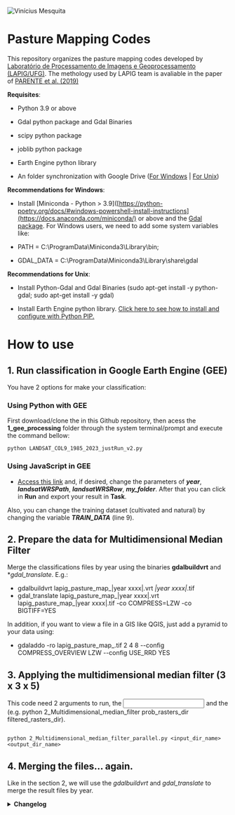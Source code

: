 ![Vinícius Mesquita](Logo_v2.png)

# Pasture Mapping Codes

This repository organizes the pasture mapping codes developed by [Laboratório de Processamento de Imagens e Geoprocessamento (LAPIG/UFG)](https://www.lapig.iesa.ufg.br/). The methology used by LAPIG team is avaliable in the paper of [PARENTE et al. (2019)](https://www.sciencedirect.com/science/article/pii/S0034425719303207) 

**Requisites**:

* Python 3.9 or above
  
* Gdal python package and Gdal Binaries
  
* scipy python package

* joblib python package
  
* Earth Engine python library
  
* An folder synchronization with Google Drive ([For Windows](https://www.google.com/drive/download/) | [For Unix](https://github.com/odeke-em/drive))
  
**Recommendations for Windows**: 
* Install [Miniconda - Python > 3.9]([https://python-poetry.org/docs/#windows-powershell-install-instructions](https://docs.anaconda.com/miniconda/) or above and the [Gdal package](https://anaconda.org/conda-forge/gdal). For Windows users, we need to add some system variables like:
      
* PATH =  C:\ProgramData\Miniconda3\Library\bin;
* GDAL_DATA = C:\ProgramData\Miniconda3\Library\share\gdal
  
**Recommendations for Unix**:

* Install Python-Gdal and Gdal Binaries (sudo apt-get install -y python-gdal; sudo apt-get install -y gdal)

* Install Earth Engine python library. [Click here to see how to install and configure with Python PIP.](https://developers.google.com/earth-engine/guides/python_install )

# How to use

## 1. Run classification in Google Earth Engine (GEE)

You have 2 options for make your classification:

### Using Python with GEE

First download/clone the in this Github repository, then acess the **1_gee_processing** folder through the system terminal/prompt and execute the command bellow:

```shell
python LANDSAT_COL9_1985_2023_justRun_v2.py
```

### Using JavaScript in GEE

* [Access this link](https://code.earthengine.google.com/240655749c26ae2cab30a6ac31505011) and, if desired, change the parameters of ***year***, ***landsatWRSPath***, ***landsatWRSRow***, ***my_folder***. After that you can click in **Run** and export your result in **Task**.

Also, you can change the training dataset (cultivated and natural) by changing the variable ***TRAIN_DATA*** (line 9).

## 2. Prepare the data for Multidimensional Median Filter

Merge the classifications files by year using the binaries **gdalbuildvrt** and **gdal_translate*. E.g.:

* gdalbuildvrt lapig_pasture_map_|year xxxx|.vrt *_|year xxxx|_*.tif
* gdal_translate lapig_pasture_map_|year xxxx|.vrt lapig_pasture_map_|year xxxx|.tif -co COMPRESS=LZW -co BIGTIFF=YES

In addition, if you want to view a file in a GIS like QGIS, just add a pyramid to your data using:

* gdaladdo -ro lapig_pasture_map_<year xxxx>.tif 2 4 8 --config COMPRESS_OVERVIEW LZW --config USE_RRD YES

## 3. Applying the multidimensional median filter (3 x 3 x 5)

This code need 2 arguments to run, the **<input directory>** and the **<output directory>** (e.g. python 2_Multidimensional_median_filter prob_rasters_dir filtered_rasters_dir).

```shell

python 2_Multidimensional_median_filter_parallel.py <input_dir_name> <output_dir_name>

```

## 4. Merging the files... again.

Like in the section 2, we will use the *gdalbuildvrt* and *gdal_translate* to merge the result files by year.

<details>
<summary> <b>Changelog</b> </summary>
<p>* Version 3.0 released (Github version)</p>
</details>
